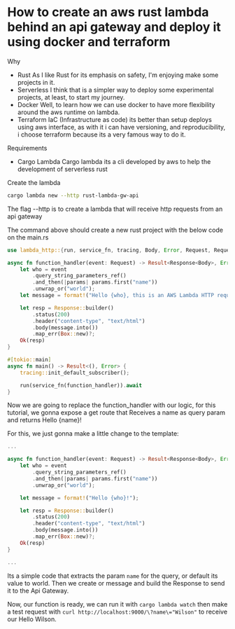 # How to create an aws rust lambda behind an api gateway and deploy it using docker and terraform

Why

- Rust
    As I like Rust for its emphasis on safety, I'm enjoying make some projects in it.
- Serverless
    I think that is a simpler way to deploy some experimental projects, at least, to start my journey.
- Docker
    Well, to learn how we can use docker to have more flexibility around the aws runtime on lambda.
- Terraform
    IaC (Infrastructure as code) its better than setup deploys using aws interface, as with it i can have versioning, and reproducibility, i choose terraform because its a very famous way to do it.

Requirements

- Cargo Lambda
    Cargo lambda its a cli developed by aws to help the development of serverless rust
    

Create the lambda

```sh
cargo lambda new --http rust-lambda-gw-api
```

The flag --http is to create a lambda that will receive http requests from an api gateway

The command above should create a new rust project with the below code on the main.rs

```rs
use lambda_http::{run, service_fn, tracing, Body, Error, Request, RequestExt, Response};

async fn function_handler(event: Request) -> Result<Response<Body>, Error> {
    let who = event
        .query_string_parameters_ref()
        .and_then(|params| params.first("name"))
        .unwrap_or("world");
    let message = format!("Hello {who}, this is an AWS Lambda HTTP request");

    let resp = Response::builder()
        .status(200)
        .header("content-type", "text/html")
        .body(message.into())
        .map_err(Box::new)?;
    Ok(resp)
}

#[tokio::main]
async fn main() -> Result<(), Error> {
    tracing::init_default_subscriber();

    run(service_fn(function_handler)).await
}

```

Now we are going to replace the function_handler with our logic, for this tutorial, we gonna expose a get route that Receives a name as query param and returns Hello {name}!

For this, we just gonna make a little change to the template:

```rs
...

async fn function_handler(event: Request) -> Result<Response<Body>, Error> {
    let who = event
        .query_string_parameters_ref()
        .and_then(|params| params.first("name"))
        .unwrap_or("world");

    let message = format!("Hello {who}!");

    let resp = Response::builder()
        .status(200)
        .header("content-type", "text/html")
        .body(message.into())
        .map_err(Box::new)?;
    Ok(resp)
}

...
```

Its a simple code that extracts the param `name` for the query, or default its value to world. Then we create or message and build the Response to send it to the Api Gateway.

Now, our function is ready, we can run it with `cargo lambda watch` then make a test request with `curl http://localhost:9000/\?name\="Wilson"` to receive our Hello Wilson.
